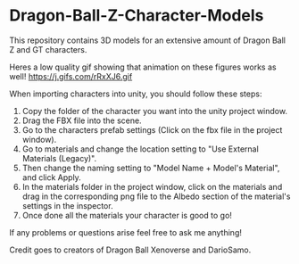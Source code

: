 # Dragon-Ball-Z-Character-Models
This repository contains 3D models for an extensive amount of Dragon Ball Z and GT characters.

Heres a low quality gif showing that animation on these figures works as well!
  https://j.gifs.com/rRxXJ6.gif

When importing characters into unity, you should follow these steps:
  1. Copy the folder of the character you want into the unity project window.
  2. Drag the FBX file into the scene.
  3. Go to the characters prefab settings (Click on the fbx file in the project window).
  4. Go to materials and change the location setting to "Use External Materials (Legacy)".
  5. Then change the naming setting to "Model Name + Model's Material", and click Apply.
  6. In the materials folder in the project window, click on the materials and drag in the corresponding png file to the Albedo section of the material's settings in the inspector.
  7. Once done all the materials your character is good to go!
 
If any problems or questions arise feel free to ask me anything!

Credit goes to creators of Dragon Ball Xenoverse and DarioSamo.
